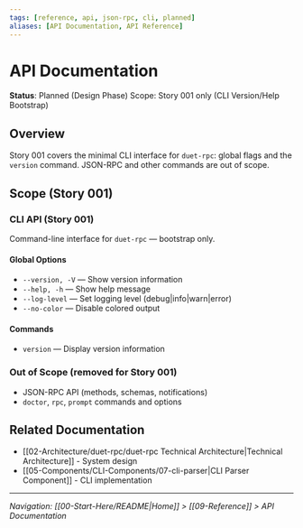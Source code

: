 ```yaml
---
tags: [reference, api, json-rpc, cli, planned]
aliases: [API Documentation, API Reference]
---
```


# API Documentation

**Status**: Planned (Design Phase)
Scope: Story 001 only (CLI Version/Help Bootstrap)

## Overview
Story 001 covers the minimal CLI interface for `duet-rpc`: global flags and the `version` command. JSON-RPC and other commands are out of scope.

## Scope (Story 001)

### CLI API (Story 001)
Command-line interface for `duet-rpc` — bootstrap only.

#### Global Options
- `--version, -V` — Show version information
- `--help, -h` — Show help message
- `--log-level` — Set logging level (debug|info|warn|error)
- `--no-color` — Disable colored output

#### Commands
- `version` — Display version information

### Out of Scope (removed for Story 001)
- JSON-RPC API (methods, schemas, notifications)
- `doctor`, `rpc`, `prompt` commands and options

## Related Documentation
- [[02-Architecture/duet-rpc/duet-rpc Technical Architecture|Technical Architecture]] - System design
- [[05-Components/CLI-Components/07-cli-parser|CLI Parser Component]] - CLI implementation

---
*Navigation: [[00-Start-Here/README|Home]] > [[09-Reference]] > API Documentation*
